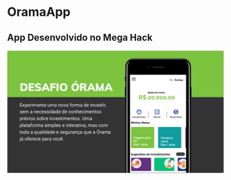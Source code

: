 # OramaApp
## App Desenvolvido no Mega Hack 
<img src="./src/assets/Screenshot from 2021-02-10 11-51-03.png" />
